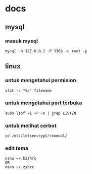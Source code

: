 # docs
## mysql
### masuk mysql
```
mysql -h 127.0.0.1 -P 3306 -u root -p
```
## linux
### untuk mengetahui permision
```
stat -c "%a" filename
```
### untuk mengetahui port terbuka
```
sudo lsof -i -P -n | grep LISTEN 
```

### untuk melihat cerbot
```
cd /etc/letsencrypt/renewal/ 
```
### edit tema
```
nano ~/.bashrc 
OR
nano ~/.zshrc 
```
